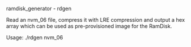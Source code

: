ramdisk_generator - rdgen

Read an nvm_06 file, compress it with LRE compression and output a
hex array which can be used as pre-provisioned image for the RamDisk.

Usage: ./rdgen nvm_06